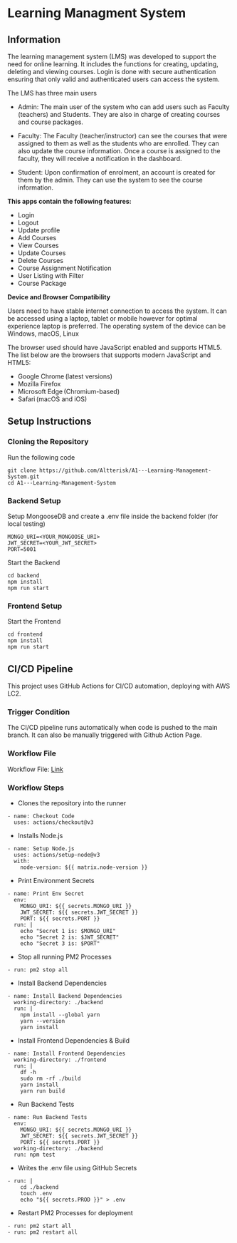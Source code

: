 # **Learning Managment System**
## **Information**
 
 The learning management system (LMS) was developed to support the need for online learning. It includes the functions for creating, updating, deleting and viewing courses. Login is done with secure authentication ensuring that only valid and authenticated users can access the system.

 The LMS has three main users

 * Admin: The main user of the system who can add users such as Faculty (teachers) and Students. 
 They are also in charge of creating courses and course packages. 

 * Faculty: The Faculty (teacher/instructor) can see the courses that were assigned to them as well as the students who are enrolled. They can also update the course information. Once a course is assigned to the faculty, they will receive a notification in the dashboard.

 * Student: Upon confirmation of  enrolment, an account is created for them by the admin. They can use the system to see the course information.

**This apps **contain** the following features:**

* Login
* Logout
* Update profile
* Add Courses
* View Courses
* Update Courses
* Delete Courses
* Course Assignment Notification
* User Listing with Filter
* Course Package

**Device and Browser Compatibility**

Users need to have stable internet connection to access the system. It can be accessed using a laptop, tablet or mobile however for optimal experience laptop is preferred. The operating system of the device can be Windows, macOS, Linux 

The browser used should have JavaScript enabled and supports HTML5. 
The list below are the browsers that supports modern JavaScript and HTML5: 
* Google Chrome (latest versions) 
* Mozilla Firefox 
* Microsoft Edge (Chromium-based) 
* Safari (macOS and iOS) 


## **Setup Instructions**

### **Cloning the Repository**
Run the following code
```
git clone https://github.com/Altterisk/A1---Learning-Management-System.git
cd A1---Learning-Management-System
```
### **Backend Setup**
Setup MongooseDB and create a .env file inside the backend folder (for local testing)
```
MONGO_URI=<YOUR_MONGOOSE_URI>
JWT_SECRET=<YOUR_JWT_SECRET>
PORT=5001
```
Start the Backend
```
cd backend
npm install
npm run start
```
### **Frontend Setup**
Start the Frontend
```
cd frontend
npm install
npm run start
```
## **CI/CD Pipeline**
This project uses GitHub Actions for CI/CD automation, deploying with AWS LC2.
### **Trigger Condition**
The CI/CD pipeline runs automatically when code is pushed to the main branch. It can also be manually triggered with Github Action Page.
### **Workflow File**
Workflow File: [Link](.github/workflows/ci.yml)
### **Workflow Steps**
* Clones the repository into the runner
```
- name: Checkout Code
  uses: actions/checkout@v3
```

* Installs Node.js
```
- name: Setup Node.js
  uses: actions/setup-node@v3
  with:
    node-version: ${{ matrix.node-version }}
```

* Print Environment Secrets
```
- name: Print Env Secret
  env:
    MONGO_URI: ${{ secrets.MONGO_URI }}
    JWT_SECRET: ${{ secrets.JWT_SECRET }}
    PORT: ${{ secrets.PORT }}
  run: |
    echo "Secret 1 is: $MONGO_URI"
    echo "Secret 2 is: $JWT_SECRET"
    echo "Secret 3 is: $PORT"
```

* Stop all running PM2 Processes
```
- run: pm2 stop all
```

* Install Backend Dependencies
```
- name: Install Backend Dependencies
  working-directory: ./backend
  run: |
    npm install --global yarn
    yarn --version
    yarn install
```

* Install Frontend Dependencies & Build
```
- name: Install Frontend Dependencies
  working-directory: ./frontend
  run: |
    df -h
    sudo rm -rf ./build
    yarn install
    yarn run build
```

* Run Backend Tests
```
- name: Run Backend Tests
  env:
    MONGO_URI: ${{ secrets.MONGO_URI }}
    JWT_SECRET: ${{ secrets.JWT_SECRET }}
    PORT: ${{ secrets.PORT }}
  working-directory: ./backend
  run: npm test
```

* Writes the .env file using GitHub Secrets
```
- run: |
    cd ./backend
    touch .env
    echo "${{ secrets.PROD }}" > .env
```

* Restart PM2 Processes for deployment
```
- run: pm2 start all
- run: pm2 restart all
```
